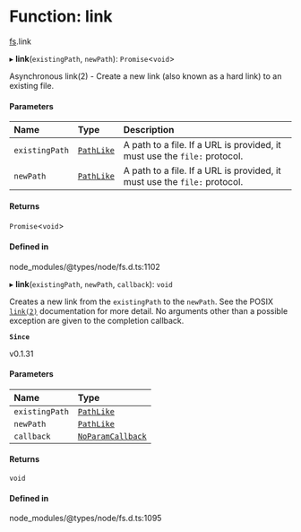 # Function: link

[fs](../modules/fs.md).link

▸ **link**(`existingPath`, `newPath`): `Promise`<`void`\>

Asynchronous link(2) - Create a new link (also known as a hard link) to an existing file.

#### Parameters

| Name | Type | Description |
| :------ | :------ | :------ |
| `existingPath` | [`PathLike`](../types/fs.PathLike.md) | A path to a file. If a URL is provided, it must use the `file:` protocol. |
| `newPath` | [`PathLike`](../types/fs.PathLike.md) | A path to a file. If a URL is provided, it must use the `file:` protocol. |

#### Returns

`Promise`<`void`\>

#### Defined in

node_modules/@types/node/fs.d.ts:1102

▸ **link**(`existingPath`, `newPath`, `callback`): `void`

Creates a new link from the `existingPath` to the `newPath`. See the POSIX [`link(2)`](http://man7.org/linux/man-pages/man2/link.2.html) documentation for more detail. No arguments other than
a possible
exception are given to the completion callback.

**`Since`**

v0.1.31

#### Parameters

| Name | Type |
| :------ | :------ |
| `existingPath` | [`PathLike`](../types/fs.PathLike.md) |
| `newPath` | [`PathLike`](../types/fs.PathLike.md) |
| `callback` | [`NoParamCallback`](../types/fs.NoParamCallback.md) |

#### Returns

`void`

#### Defined in

node_modules/@types/node/fs.d.ts:1095
